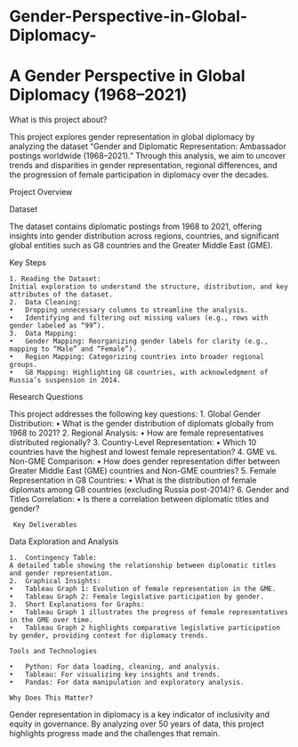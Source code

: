 # Gender-Perspective-in-Global-Diplomacy-
# A Gender Perspective in Global Diplomacy (1968–2021)

What is this project about?

This project explores gender representation in global diplomacy by analyzing the dataset “Gender and Diplomatic Representation: Ambassador postings worldwide (1968–2021).” Through this analysis, we aim to uncover trends and disparities in gender representation, regional differences, and the progression of female participation in diplomacy over the decades.

Project Overview

Dataset

The dataset contains diplomatic postings from 1968 to 2021, offering insights into gender distribution across regions, countries, and significant global entities such as G8 countries and the Greater Middle East (GME).

Key Steps

	1. Reading the Dataset:
    Initial exploration to understand the structure, distribution, and key attributes of the dataset.
	2.	Data Cleaning:
	•	Dropping unnecessary columns to streamline the analysis.
	•	Identifying and filtering out missing values (e.g., rows with gender labeled as “99”).
	3.	Data Mapping:
	•	Gender Mapping: Reorganizing gender labels for clarity (e.g., mapping to “Male” and “Female”).
	•	Region Mapping: Categorizing countries into broader regional groups.
	•	G8 Mapping: Highlighting G8 countries, with acknowledgment of Russia’s suspension in 2014.

   Research Questions

This project addresses the following key questions:
	1.	Global Gender Distribution:
	•	What is the gender distribution of diplomats globally from 1968 to 2021?
	2.	Regional Analysis:
	•	How are female representatives distributed regionally?
	3.	Country-Level Representation:
	•	Which 10 countries have the highest and lowest female representation?
	4.	GME vs. Non-GME Comparison:
	•	How does gender representation differ between Greater Middle East (GME) countries and Non-GME countries?
	5.	Female Representation in G8 Countries:
	•	What is the distribution of female diplomats among G8 countries (excluding Russia post-2014)?
	6.	Gender and Titles Correlation:
	•	Is there a correlation between diplomatic titles and gender?

     Key Deliverables

Data Exploration and Analysis

	1.	Contingency Table:
    A detailed table showing the relationship between diplomatic titles and gender representation.
	2.	Graphical Insights:
	•	Tableau Graph 1: Evolution of female representation in the GME.
	•	Tableau Graph 2: Female legislative participation by gender.
	3.	Short Explanations for Graphs:
	•	Tableau Graph 1 illustrates the progress of female representatives in the GME over time.
	•	Tableau Graph 2 highlights comparative legislative participation by gender, providing context for diplomacy trends.

    Tools and Technologies

	•	Python: For data loading, cleaning, and analysis.
	•	Tableau: For visualizing key insights and trends.
	•	Pandas: For data manipulation and exploratory analysis.

    Why Does This Matter?

Gender representation in diplomacy is a key indicator of inclusivity and equity in governance. By analyzing over 50 years of data, this project highlights progress made and the challenges that remain.
